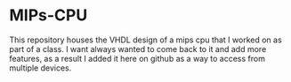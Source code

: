 # MIPs-CPU
This repository houses the VHDL design of a mips cpu that I worked on as part of a class. I want always wanted to come back to it and add more features, as a result I added it here on github as a way to access from multiple devices.
